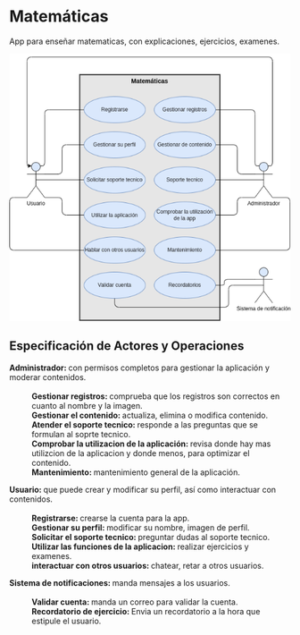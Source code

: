 # Matemáticas

App para enseñar matematicas, con explicaciones, ejercicios, examenes.

<img src="img/matematicas.drawio.png">

## Especificación de Actores y Operaciones

<dl><b>Administrador: </b> con permisos completos para gestionar la aplicación y moderar contenidos.<br><br>
    <dd><b>Gestionar registros: </b>comprueba que los registros son correctos en cuanto al nombre y la imagen.</dd>
    <dd><b>Gestionar el contenido: </b> actualiza, elimina o modifica contenido.</dd>
    <dd><b>Atender el soporte tecnico: </b> responde a las preguntas que se formulan al soprte tecnico.</dd>
    <dd><b>Comprobar la utilizacion de la aplicación: </b> revisa donde hay mas utilizcion de la aplicacion y donde menos, para optimizar el contenido.</dd>
    <dd><b>Mantenimiento: </b> mantenimiento general de la aplicación.</dd>
</dl>

<dl><b>Usuario: </b> que puede crear y modificar su perfil, así como interactuar con contenidos.<br><br>
    <dd><b>Registrarse: </b>crearse la cuenta para la app.</dd>
    <dd><b>Gestionar su perfil: </b>modificar su nombre, imagen de perfil.</dd>
    <dd><b>Solicitar el soporte tecnico: </b>preguntar dudas al soporte tecnico.</dd>
    <dd><b>Utilizar las funciones de la aplicacion: </b> realizar ejercicios y examenes.</dd>
    <dd><b>interactuar con otros usuarios: </b> chatear, retar a otros usuarios.</dd>
</dl>

<dl><b>Sistema de notificaciones: </b>manda mensajes a los usuarios.<br><br>
    <dd><b>Validar cuenta: </b>manda un correo para validar la cuenta.</dd>
    <dd><b>Recordatorio de ejercicio: </b> Envia un recordatorio a la hora que estipule el usuario.</dd>
</dl>
